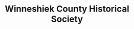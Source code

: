 ---
layout: repo
title: "Winneshiek County Historical Society"
id: 11858
permalink: repos/11858/
---